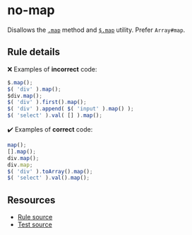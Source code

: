 # no-map

Disallows the [`.map`](https://api.jquery.com/map/) method and [`$.map`](https://api.jquery.com/jQuery.map/) utility. Prefer `Array#map`.

## Rule details

❌ Examples of **incorrect** code:
```js
$.map();
$( 'div' ).map();
$div.map();
$( 'div' ).first().map();
$( 'div' ).append( $( 'input' ).map() );
$( 'select' ).val( [] ).map();
```

✔️ Examples of **correct** code:
```js
map();
[].map();
div.map();
div.map;
$( 'div' ).toArray().map();
$( 'select' ).val().map();
```

## Resources

* [Rule source](/src/rules/no-map.js)
* [Test source](/tests/rules/no-map.js)
